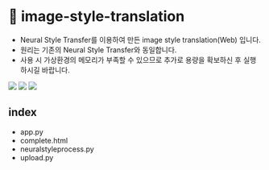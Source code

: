 # 📔 image-style-translation
- Neural Style Transfer를 이용하여 만든 image style translation(Web) 입니다.
- 원리는 기존의 Neural Style Transfer와 동일합니다.
- 사용 시 가상환경의 메모리가 부족할 수 있으므로 추가로 용량을 확보하신 후 실행하시길 바랍니다.

<img src = "https://user-images.githubusercontent.com/103405457/197936203-814f3666-edcf-4176-9feb-5fbda933b00d.png">
<img src = "https://user-images.githubusercontent.com/103405457/197936286-1767b872-2d93-4872-894e-fe675f88703f.png"> <img src = "https://user-images.githubusercontent.com/103405457/197936359-7735cae0-f534-45fc-b803-37aebef3a348.png">

## index
- app.py
- complete.html
- neuralstyleprocess.py
- upload.py
